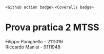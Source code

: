 `<Github action badge>` `<Coveralls badge>`  
# Prova pratica 2 MTSS  
Filippo Panighello - 2111016  
Riccardo Manisi - 9111948